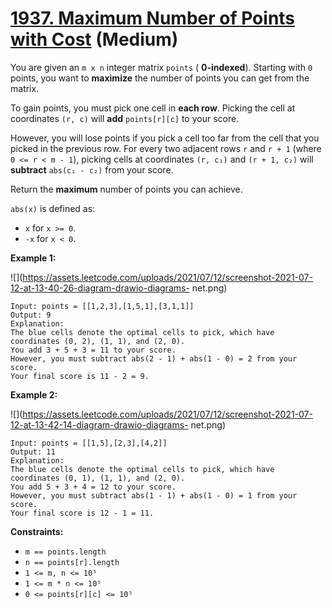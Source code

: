# [1937. Maximum Number of Points with Cost][link] (Medium)

[link]: https://leetcode.cn/problems/maximum-number-of-points-with-cost/

You are given an `m x n` integer matrix `points` ( **0-indexed**). Starting with `0` points, you want
to **maximize** the number of points you can get from the matrix.

To gain points, you must pick one cell in **each row**. Picking the cell at coordinates `(r, c)`
will **add** `points[r][c]` to your score.

However, you will lose points if you pick a cell too far from the cell that you picked in the
previous row. For every two adjacent rows `r` and `r + 1` (where `0 <= r < m - 1`), picking cells at
coordinates `(r, c₁)` and `(r + 1, c₂)` will **subtract** `abs(c₁ - c₂)` from your score.

Return the **maximum** number of points you can achieve.

`abs(x)` is defined as:

- `x` for `x >= 0`.
- `-x` for `x < 0`.

**Example 1:**

![](https://assets.leetcode.com/uploads/2021/07/12/screenshot-2021-07-12-at-13-40-26-diagram-drawio-diagrams-
net.png)

```
Input: points = [[1,2,3],[1,5,1],[3,1,1]]
Output: 9
Explanation:
The blue cells denote the optimal cells to pick, which have coordinates (0, 2), (1, 1), and (2, 0).
You add 3 + 5 + 3 = 11 to your score.
However, you must subtract abs(2 - 1) + abs(1 - 0) = 2 from your score.
Your final score is 11 - 2 = 9.
```

**Example 2:**

![](https://assets.leetcode.com/uploads/2021/07/12/screenshot-2021-07-12-at-13-42-14-diagram-drawio-diagrams-
net.png)

```
Input: points = [[1,5],[2,3],[4,2]]
Output: 11
Explanation:
The blue cells denote the optimal cells to pick, which have coordinates (0, 1), (1, 1), and (2, 0).
You add 5 + 3 + 4 = 12 to your score.
However, you must subtract abs(1 - 1) + abs(1 - 0) = 1 from your score.
Your final score is 12 - 1 = 11.
```

**Constraints:**

- `m == points.length`
- `n == points[r].length`
- `1 <= m, n <= 10⁵`
- `1 <= m * n <= 10⁵`
- `0 <= points[r][c] <= 10⁵`
